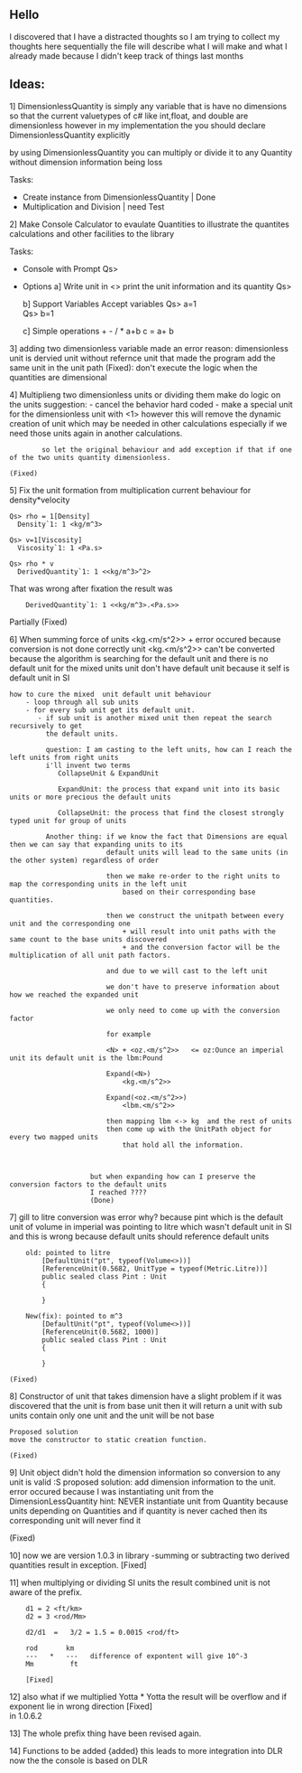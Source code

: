 Hello
-----

I discovered that I have a distracted thoughts so I am trying to collect my thoughts here sequentially
the file will describe what I will make and what I already made because I didn't keep track of things last months

Ideas:
------

1] DimensionlessQuantity is simply any variable that is have no dimensions
  so that the current valuetypes of c# like int,float, and double are dimensionless
  however in my implementation the you should declare DimensionlessQuantity explicitly

  by using DimensionlessQuantity you can multiply or divide it to any Quantity without dimension information
  being loss

  Tasks:
  - Create instance from DimensionlessQuantity    |  Done
  - Multiplication and Division                   |  need Test

2] Make Console Calculator to evaulate Quantities
  to illustrate the quantites calculations and other facilities to the library

  Tasks:
  - Console with Prompt Qs>
  - Options
	a] Write unit in <> print the unit information and its quantity 
		Qs> <m>

	b] Support Variables Accept variables
		Qs> a=1<m>	  
		Qs> b=1<ft>   

	c] Simple operations 
		+ - / *
		a+b
		c = a+ b

3] 	adding two dimensionless variable made an error 
	reason: dimensionless unit is dervied unit without refernce unit that made the program add the same unit in
			the unit path
	(Fixed):  don't execute the logic when the quantities are dimensional
	
4]  Multiplieng two dimensionless units or dividing them make do logic on the units
	suggestion: 
		- cancel the behavior hard coded
		- make a special unit for the dimensionless unit with <1>
			however this will remove the dynamic creation of unit which may be needed in other calculations
			especially if we need those units again in another calculations.
			
			so let the original behaviour and add exception if that if one of the two units quantity dimensionless.

	(Fixed)
		
5]  Fix the unit formation from multiplication
    current behaviour for density*velocity    	
```
Qs> rho = 1[Density]
  Density`1: 1 <kg/m^3>

Qs> v=1[Viscosity]
  Viscosity`1: 1 <Pa.s>

Qs> rho * v
  DerivedQuantity`1: 1 <<kg/m^3>^2>
```
That was wrong after fixation 
the result was
```
    DerivedQuantity`1: 1 <<kg/m^3>.<Pa.s>>
```
Partially (Fixed)

6]  When summing force of units <kg.<m/s^2>> + <N> 
	error occured because conversion is not done correctly 
	unit <kg.<m/s^2>> can't be converted because the algorithm is searching for the default unit
	   and there is no default unit for the mixed units 
	unit <N> don't have default unit because it self is default unit in SI
	
	how to cure the mixed  unit default unit behaviour
		- loop through all sub units
		- for every sub unit get its default unit.
		   - if sub unit is another mixed unit then repeat the search recursively to get 
		     the default units.
		     
		     question: I am casting to the left units, how can I reach the left units from right units
		     i'll invent two terms
		        CollapseUnit & ExpandUnit
		        
		        ExpandUnit: the process that expand unit into its basic units or more precious the default units
		        
		        CollapseUnit: the process that find the closest strongly typed unit for group of units
		        
		     Another thing: if we know the fact that Dimensions are equal then we can say that expanding units to its 
		                    default units will lead to the same units (in the other system) regardless of order
		                    
		                    then we make re-order to the right units to map the corresponding units in the left unit
								based on their corresponding base quantities.
		                    
		                    then we construct the unitpath between every unit and the corresponding one
								+ will result into unit paths with the same count to the base units discovered
								+ and the conversion factor will be the multiplication of all unit path factors.
		                    
		                    and due to we will cast to the left unit 
		                    
		                    we don't have to preserve information about how we reached the expanded unit
		                    
		                    we only need to come up with the conversion factor
		                    
		                    for example
		                    
		                    <N> + <oz.<m/s^2>>   <= oz:Ounce an imperial unit its default unit is the lbm:Pound
		                    
		                    Expand(<N>) 
								<kg.<m/s^2>>
							
							Expand(<oz.<m/s^2>>)
								<lbm.<m/s^2>>
							
							then mapping lbm <-> kg  and the rest of units
							then come up with the UnitPath object for every two mapped units
								that hold all the information.
								
							
			
						but when expanding how can I preserve the conversion factors to the default units
						I reached ???? 
						(Done)
						
						
						

7] gill to litre conversion was error
	why? because pint which is the default unit of volume in imperial was pointing to litre which wasn't
		default unit in SI and this is wrong because default units should reference default units 
		
		old: pointed to litre
		    [DefaultUnit("pt", typeof(Volume<>))]
			[ReferenceUnit(0.5682, UnitType = typeof(Metric.Litre))]
			public sealed class Pint : Unit
			{

			}
						
		New(fix): pointed to m^3
			[DefaultUnit("pt", typeof(Volume<>))]
			[ReferenceUnit(0.5682, 1000)]
			public sealed class Pint : Unit
			{

			}
							
	(Fixed)
							
		                    
8] Constructor of unit that takes dimension have a slight problem
	if it was discovered that the unit is from base unit then it will return a unit with sub units
	contain only one unit and the unit will be not base

	Proposed solution 
	move the constructor to static creation function.

	(Fixed)

9] Unit object didn't hold the dimension information so conversion to any unit is valid :S
   proposed solution: add dimension information to the unit.    
     error occured because I was instantiating unit from the DimensionLessQuantity 
			hint: NEVER instantiate unit from Quantity because units depending on Quantities
			      and if quantity is never cached then its corresponding unit will never find it

   (Fixed)

10] now we are version 1.0.3 in library
	-summing or subtracting two derived quantities result in exception.
	[Fixed]
	
11] when multiplying or dividing SI units the result combined unit is not aware of the prefix.

	    d1 = 2 <ft/km>
		d2 = 3 <rod/Mm>

		d2/d1  =   3/2 = 1.5 = 0.0015 <rod/ft>

		rod       km
		---   *   ---   difference of expontent will give 10^-3    
		Mm         ft

		[Fixed]

12]
		also what if we multiplied Yotta * Yotta  the result will be overflow 
		and if exponent lie in wrong direction
		[Fixed]   
		     in   1.0.6.2

13] The whole prefix thing have been revised again.		     

14] Functions to be added {added}
	this leads to more integration into DLR  now the the console is based on DLR
